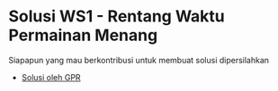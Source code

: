 # Solusi WS1 - Rentang Waktu Permainan Menang

Siapapun yang mau berkontribusi untuk membuat solusi dipersilahkan

- [Solusi oleh GPR](gpr/)
